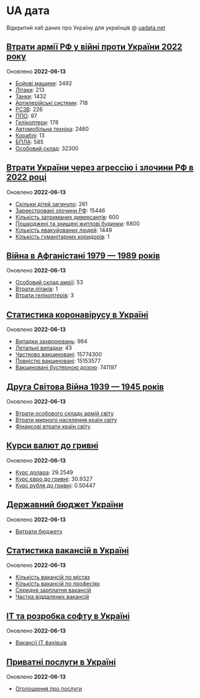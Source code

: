 # UA дата
Відкритий хаб даних про Україну для українців @ [uadata.net](https://uadata.net/)

## [Втрати армії РФ у війні проти України 2022 року](https://uadata.net/ukraine-russia-war-2022)
Оновлено **2022-06-13**

- [Бойові машини](/ukraine-russia-war-2022/bbm.md): 3492
- [Літаки](/ukraine-russia-war-2022/planes.md): 213
- [Танки](/ukraine-russia-war-2022/tanks.md): 1432
- [Артилерійські системи](/ukraine-russia-war-2022/artilery.md): 718
- [РСЗВ](/ukraine-russia-war-2022/rszv.md): 226
- [ППО](/ukraine-russia-war-2022/ppo.md): 97
- [Гелікоптери](/ukraine-russia-war-2022/helicopters.md): 178
- [Автомобільна техніка](/ukraine-russia-war-2022/auto.md): 2460
- [Кораблі](/ukraine-russia-war-2022/ships.md): 13
- [БПЛА](/ukraine-russia-war-2022/bpla.md): 585
- [Особовий склад](/ukraine-russia-war-2022/people.md): 32300

## [Втрати України через агрессію і злочини РФ в 2022 році](https://uadata.net/how-many-children-died-from-russia-aggression-2022)
Оновлено **2022-06-13**

- [Скільки дітей загинуло](/how-many-children-died-from-russia-aggression-2022/how-many-children-died.md): 261
- [Зареєстровані злочини РФ](/how-many-children-died-from-russia-aggression-2022/registered-crimes.md): 15446
- [Кількість затриманих диверсантів](/how-many-children-died-from-russia-aggression-2022/number-of-arrested-saboteurs.md): 600
- [Пошкоджені та знищені житлові будинки](/how-many-children-died-from-russia-aggression-2022/destroed-or-damanged-living-houses.md): 6800
- [Кількість евакуйованих людей](/how-many-children-died-from-russia-aggression-2022/kilkist-evakuyovanukh.md): 1449
- [Кількість гуманітарних коридорів](/how-many-children-died-from-russia-aggression-2022/kilkist-gumanitarnukh-korudoriv.md): 1

## [Війна в Афганістані 1979 — 1989 років](https://uadata.net/afgan-war-1979-1989)
Оновлено **2022-06-13**

- [Особовий склад амрії](/afgan-war-1979-1989/soviet-army-losses-in-afgan-army.md): 53
- [Втрати літаків](/afgan-war-1979-1989/soviet-aircraft-losses-in-afgan-war.md): 1
- [Втрати гелікоптерів](/afgan-war-1979-1989/soviet-helicopters-losses-in-afgan-war.md): 3

## [Статистика коронавірусу в Україні](https://uadata.net/coronavirus-in-ukraine)
Оновлено **2022-06-13**

- [Випадки захворювань](/coronavirus-in-ukraine/total-cases.md): 984
- [Летальні випадки](/coronavirus-in-ukraine/totla-deaths.md): 43
- [Частково вакциновані](/coronavirus-in-ukraine/persons-vaccinated.md): 15774300
- [Повністю вакциновані](/coronavirus-in-ukraine/persons-fully-vaccinated.md): 15153577
- [Вакциновані бустерною дозою](/coronavirus-in-ukraine/persons-with-booster.md): 741197

## [Друга Світова Війна 1939 — 1945 років](https://uadata.net/second-world-war)
Оновлено **2022-06-13**

- [Втрати особового складу армій світу](/second-world-war/army-loses-by-country-in-second-world-war.md)
- [Втрати мирного населення країн світу](/second-world-war/people-losses-in-second-world-war.md)
- [Фінансові втрати країн світу](/second-world-war/financial-losses-in-second-world-war.md)

## [Курси валют до гривні](https://uadata.net/currency-exchange-rate)
Оновлено **2022-06-13**

- [Курс долара](/currency-exchange-rate/dollar-to-hryvna.md): 29.2549
- [Курс євро до гривні](/currency-exchange-rate/euro-to-hryvna.md): 30.9327
- [Курс рубля до гривні](/currency-exchange-rate/fubl-to-hryvna.md): 0.50447

## [Державний бюджет України](https://uadata.net/ua-budget)
Оновлено **2022-06-13**

- [Витрати бюджету](/ua-budget/expenses.md)

## [Статистика вакансій в Україні](https://uadata.net/work-positions)
Оновлено **2022-06-13**

- [Кількість вакансій по містах](/work-positions/cities.md)
- [Кількість вакансій по професіях](/work-positions/positions.md)
- [Середня зарплатня вакансій](/work-positions/sallaries.md)
- [Частка віддалених вакансій](/work-positions/remote.md)

## [ІТ та розробка софту в Україні](https://uadata.net/it-industry)
Оновлено **2022-06-13**

- [Вакансії ІТ фахівців](/it-industry/programming-languages.md)

## [Приватні послуги в Україні](https://uadata.net/business-services)
Оновлено **2022-06-13**

- [Оголошення про послуги](/business-services/services.md)
